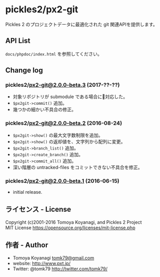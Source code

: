 # pickles2/px2-git

Pickles 2 のプロジェクトデータに最適化された git 関連APIを提供します。

## API List

`docs/phpdoc/index.html` を参照してください。

## Change log

### pickles2/px2-git@2.0.0-beta.3 (2017-??-??)

- 対象リポジトリが submodule である場合に対応した。
- `$px2git->commit()` 追加。
- 幾つかの細かい不具合の修正。

### pickles2/px2-git@2.0.0-beta.2 (2016-08-24)

- `$px2git->show()` の最大文字数制限を追加。
- `$px2git->show()` の返却値を、文字列から配列に変更。
- `$px2git->branch_list()` 追加。
- `$px2git->create_branch()` 追加。
- `$px2git->commit_all()` 追加。
- 深い階層の untracked-files をコミットできない不具合を修正。

### pickles2/px2-git@2.0.0-beta.1 (2016-06-15)

- initial release.

## ライセンス - License

Copyright (c)2001-2016 Tomoya Koyanagi, and Pickles 2 Project<br />
MIT License https://opensource.org/licenses/mit-license.php


## 作者 - Author

- Tomoya Koyanagi <tomk79@gmail.com>
- website: <http://www.pxt.jp/>
- Twitter: @tomk79 <http://twitter.com/tomk79/>
